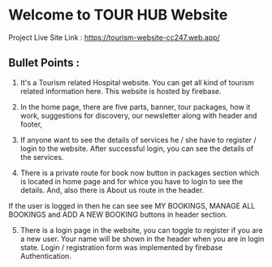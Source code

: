 # Welcome to TOUR HUB Website 

Project Live Site Link : https://tourism-website-cc247.web.app/

## Bullet Points :

1. It's a Tourism related Hospital website.  You can get all kind of tourism related information here.  This website is hosted by firebase. 

2. In the home page,  there are five parts,  banner,  tour packages,  how it work, suggestions for discovery, our newsletter   along with header and footer, 

3. If anyone want to see the details of services   he / she have to register / login to the website.  After successful login,  you can see the details of the services. 

4.  There is a private route for book now button in packages section which is located in home page and for whice you have to login to see the details.  And,  also there is  About us route in the header. 

If the user is logged in then he can see see MY BOOKINGS, MANAGE ALL BOOKINGS and ADD A NEW BOOKING buttons in header section.

5.  There is a login page in the website,  you can toggle to register if you are a new user.  Your name will be shown in the header when you are in login state. Login / registration form was implemented by firebase Authentication.